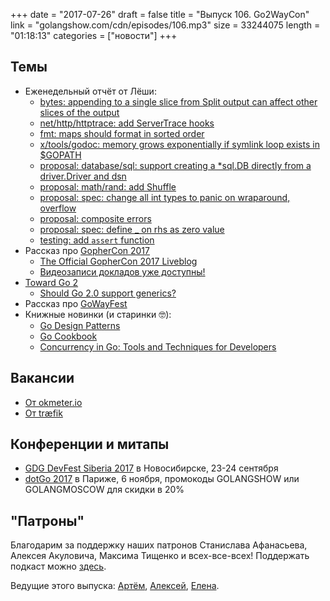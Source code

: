 +++
date = "2017-07-26"
draft = false
title = "Выпуск 106. Go2WayCon"
link = "golangshow.com/cdn/episodes/106.mp3"
size = 33244075
length = "01:18:13"
categories = ["новости"]
+++

## Темы

- Еженедельный отчёт от Лёши:
  - [bytes: appending to a single slice from Split output can affect other slices of the output](https://github.com/golang/go/issues/21149)
  - [net/http/httptrace: add ServerTrace hooks](https://github.com/golang/go/issues/18997)
  - [fmt: maps should format in sorted order](https://github.com/golang/go/issues/21095)
  - [x/tools/godoc: memory grows exponentially if symlink loop exists in $GOPATH](https://github.com/golang/go/issues/21061)
  - [proposal: database/sql: support creating a *sql.DB directly from a driver.Driver and dsn](https://github.com/golang/go/issues/20268)
  - [proposal: math/rand: add Shuffle](https://github.com/golang/go/issues/20480)
  - [proposal: spec: change all int types to panic on wraparound, overflow](https://github.com/golang/go/issues/19624)
  - [proposal: composite errors](https://github.com/golang/go/issues/20984)
  - [proposal: spec: define _ on rhs as zero value](https://github.com/golang/go/issues/19642)
  - [testing: add `assert` function](https://github.com/golang/go/issues/21015)
- Рассказ про [GopherCon 2017](https://www.gophercon.com)
  - [The Official GopherCon 2017 Liveblog](https://about.sourcegraph.com/go/)
  - [Видеозаписи докладов уже доступны!](https://www.youtube.com/playlist?list=PL2ntRZ1ySWBdD9bru6IR-_WXUgJqvrtx9)  
- [Toward Go 2](https://blog.golang.org/toward-go2)
  - [Should Go 2.0 support generics?](https://dave.cheney.net/2017/07/22/should-go-2-0-support-generics)
- Рассказ про [GoWayFest](http://goway.io)
- Книжные новинки (и старинки 🤓):
  - [Go Design Patterns](https://www.packtpub.com/application-development/go-design-patterns)
  - [Go Cookbook](https://www.packtpub.com/application-development/go-cookbook)
  - [Concurrency in Go: Tools and Techniques for Developers](http://shop.oreilly.com/product/0636920046189.do)


## Вакансии

- [От okmeter.io](https://moikrug.ru/vacancies/1000035022)
- [От træfik ](https://containo.us/#jobs)


## Конференции и митапы

* [GDG DevFest Siberia 2017](https://gdg-siberia.com) в Новосибирске, 23-24 сентября
* [dotGo 2017](http://www.dotgo.eu) в Париже, 6 ноября, промокоды GOLANGSHOW или GOLANGMOSCOW для скидки в 20%


## "Патроны"

Благодарим за поддержку наших патронов Станислава Афанасьева, Алексея Акуловича, Максима Тищенко и всех-все-всех!
Поддержать подкаст можно [здесь](https://www.patreon.com/golangshow).

Ведущие этого выпуска:
[Артём](https://twitter.com/miolini), [Алексей](https://twitter.com/paaleksey), [Елена](https://twitter.com/webdeva).
